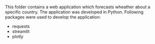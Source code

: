 This folder contains a web application which forecasts wheather about a specific country. The application was developed in Python. Following packages were used to develop the application:
* requests
* streamlit
* plotly
